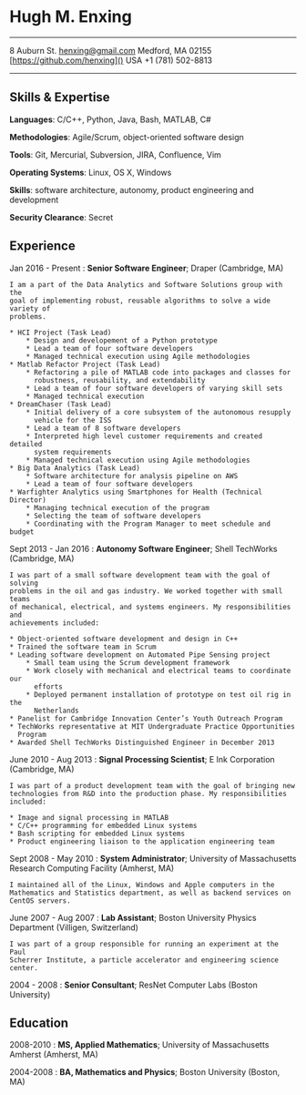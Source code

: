 Hugh M. Enxing
==============

-------------------     ------------------------------
8 Auburn St.                     [henxing@gmail.com]()
Medford, MA 02155       [https://github.com/henxing]()
USA                                  +1 (781) 502-8813
-------------------     ------------------------------

Skills & Expertise
------------------

**Languages**: C/C++, Python, Java, Bash, MATLAB, C#

**Methodologies**: Agile/Scrum, object-oriented software design

**Tools**: Git, Mercurial, Subversion, JIRA, Confluence, Vim

**Operating Systems**: Linux, OS X, Windows

**Skills**: software architecture, autonomy, product engineering and development

**Security Clearance**: Secret

Experience
----------

Jan 2016 - Present
:   **Senior Software Engineer**; Draper (Cambridge, MA)


    I am a part of the Data Analytics and Software Solutions group with the
    goal of implementing robust, reusable algorithms to solve a wide variety of
    problems.

    * HCI Project (Task Lead)
        * Design and developement of a Python prototype
        * Lead a team of four software developers
        * Managed technical execution using Agile methodologies
    * Matlab Refactor Project (Task Lead)
        * Refactoring a pile of MATLAB code into packages and classes for
          robustness, reusability, and extendability
        * Lead a team of four software developers of varying skill sets
        * Managed technical execution
    * DreamChaser (Task Lead)
        * Initial delivery of a core subsystem of the autonomous resupply
          vehicle for the ISS
        * Lead a team of 8 software developers
        * Interpreted high level customer requirements and created detailed
          system requirements
        * Managed technical execution using Agile methodologies
    * Big Data Analytics (Task Lead)
        * Software architecture for analysis pipeline on AWS
        * Lead a team of four software developers
    * Warfighter Analytics using Smartphones for Health (Technical Director)
        * Managing technical execution of the program
        * Selecting the team of software developers
        * Coordinating with the Program Manager to meet schedule and budget

Sept 2013 - Jan 2016
:   **Autonomy Software Engineer**; Shell TechWorks (Cambridge, MA)

    I was part of a small software development team with the goal of solving
    problems in the oil and gas industry. We worked together with small teams
    of mechanical, electrical, and systems engineers. My responsibilities and
    achievements included:

    * Object-oriented software development and design in C++
    * Trained the software team in Scrum
    * Leading software development on Automated Pipe Sensing project
        * Small team using the Scrum development framework
        * Work closely with mechanical and electrical teams to coordinate our
          efforts
        * Deployed permanent installation of prototype on test oil rig in the
          Netherlands
    * Panelist for Cambridge Innovation Center’s Youth Outreach Program
    * TechWorks representative at MIT Undergraduate Practice Opportunities
      Program
    * Awarded Shell TechWorks Distinguished Engineer in December 2013


June 2010 - Aug 2013
:   **Signal Processing Scientist**; E Ink Corporation (Cambridge, MA)

    I was part of a product development team with the goal of bringing new
    technologies from R&D into the production phase. My responsibilities
    included:

    * Image and signal processing in MATLAB
    * C/C++ programming for embedded Linux systems
    * Bash scripting for embedded Linux systems
    * Product engineering liaison to the application engineering team

Sept 2008 - May 2010
:   **System Administrator**; University of Massachusetts Research Computing Facility (Amherst, MA)

    I maintained all of the Linux, Windows and Apple computers in the
    Mathematics and Statistics department, as well as backend services on
    CentOS servers. 

June 2007 - Aug 2007 
:   **Lab Assistant**; Boston University Physics Department (Villigen, Switzerland)

    I was part of a group responsible for running an experiment at the Paul
    Scherrer Institute, a particle accelerator and engineering science center.

2004 - 2008
:   **Senior Consultant**; ResNet Computer Labs (Boston University)

Education
---------

2008-2010
:   **MS, Applied Mathematics**; University of Massachusetts Amherst (Amherst, MA)

2004-2008
:   **BA, Mathematics and Physics**; Boston University (Boston, MA)

